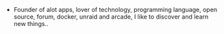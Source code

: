 - Founder of alot apps, lover of technology, programming language, open source, forum, docker, unraid and arcade, I like to discover and learn new things..
  <br>





























































































































































































































































































































































































































































































































































































































































































































































































































































































